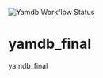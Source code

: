 ![Yamdb Workflow Status](https://github.com/deepxshine/yamdb_final/actions/workflows/yamdb_workflow.yml/badge.svg?branch=master&event=push)
# yamdb_final
yamdb_final
